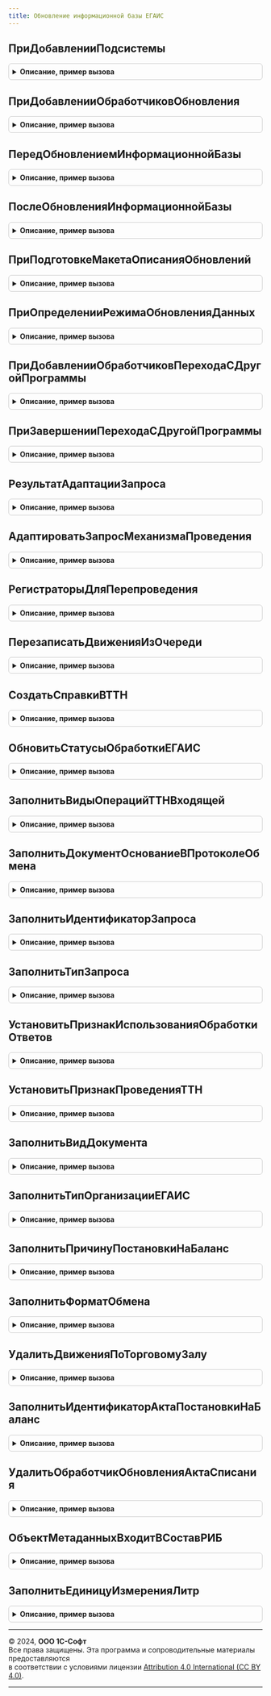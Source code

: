```yaml
---
title: Обновление информационной базы ЕГАИС
---
```



## ПриДобавленииПодсистемы
<details style="margin: 1em 0; padding: 0.5em; border: 1px solid #ccc; border-radius: 6px;">

<summary style="font-weight: bold; cursor: pointer;">Описание, пример вызова</summary>

```bsl

////////////////////////////////////////////////////////////////////////////////
// Сведения о библиотеке (или конфигурации).

// Заполняет основные сведения о библиотеке или основной конфигурации.
// Библиотека, имя которой имя совпадает с именем конфигурации в метаданных, определяется как основная конфигурация.
//
// Параметры:
//  Описание - Структура - сведения о библиотеке:
//
//   * Имя                 - Строка - имя библиотеки, например, "СтандартныеПодсистемы".
//   * Версия              - Строка - версия в формате из 4-х цифр, например, "2.1.3.1".
//
//   * ТребуемыеПодсистемы - Массив - имена других библиотек (Строка), от которых зависит данная библиотека.
//                                    Обработчики обновления таких библиотек должны быть вызваны ранее
//                                    обработчиков обновления данной библиотеки.
//                                    При циклических зависимостях или, напротив, отсутствии каких-либо зависимостей,
//                                    порядок вызова обработчиков обновления определяется порядком добавления модулей
//                                    в процедуре ПриДобавленииПодсистем общего модуля
//                                    ПодсистемыКонфигурацииПереопределяемый.
//
Процедура ПриДобавленииПодсистемы(Описание) Экспорт
```

Пример вызова
```bsl
ОбновлениеИнформационнойБазыЕГАИС.ПриДобавленииПодсистемы(Описание) 
```
</details>

## ПриДобавленииОбработчиковОбновления
<details style="margin: 1em 0; padding: 0.5em; border: 1px solid #ccc; border-radius: 6px;">

<summary style="font-weight: bold; cursor: pointer;">Описание, пример вызова</summary>

```bsl

////////////////////////////////////////////////////////////////////////////////
// Обработчики обновления информационной базы.

// Добавляет в список процедуры-обработчики обновления данных ИБ
// для всех поддерживаемых версий библиотеки или конфигурации.
// Вызывается перед началом обновления данных ИБ для построения плана обновления.
//
// Параметры:
//  Обработчики - ТаблицаЗначений - описание полей, см. в процедуре.
//                ОбновлениеИнформационнойБазы.НоваяТаблицаОбработчиковОбновления.
//
// Пример добавления процедуры-обработчика в список:
//  Обработчик = Обработчики.Добавить();
//  Обработчик.Версия              = "1.1.0.0";
//  Обработчик.Процедура           = "ОбновлениеИБ.ПерейтиНаВерсию_1_1_0_0";
//  Обработчик.РежимВыполнения     = "Монопольно";
//
Процедура ПриДобавленииОбработчиковОбновления(Обработчики) Экспорт
```

Пример вызова
```bsl
ОбновлениеИнформационнойБазыЕГАИС.ПриДобавленииОбработчиковОбновления(Обработчики) 
```
</details>

## ПередОбновлениемИнформационнойБазы
<details style="margin: 1em 0; padding: 0.5em; border: 1px solid #ccc; border-radius: 6px;">

<summary style="font-weight: bold; cursor: pointer;">Описание, пример вызова</summary>

```bsl

// Вызывается перед процедурами-обработчиками обновления данных ИБ.
//
Процедура ПередОбновлениемИнформационнойБазы() Экспорт
```

Пример вызова
```bsl
ОбновлениеИнформационнойБазыЕГАИС.ПередОбновлениемИнформационнойБазы() 
```
</details>

## ПослеОбновленияИнформационнойБазы
<details style="margin: 1em 0; padding: 0.5em; border: 1px solid #ccc; border-radius: 6px;">

<summary style="font-weight: bold; cursor: pointer;">Описание, пример вызова</summary>

```bsl

// Вызывается после завершения обновления данных ИБ.
//
// Параметры:
//   ПредыдущаяВерсия       - Строка - версия до обновления. "0.0.0.0" для "пустой" ИБ.
//   ТекущаяВерсия          - Строка - версия после обновления.
//   ВыполненныеОбработчики - ДеревоЗначений - список выполненных процедур-обработчиков обновления,
//                                             сгруппированных по номеру версии.
//   ВыводитьОписаниеОбновлений - Булево - если установить Истина, то будет выведена форма
//                                с описанием обновлений. По умолчанию, Истина.
//                                Возвращаемое значение.
//   МонопольныйРежим           - Булево - Истина, если обновление выполнялось в монопольном режиме.
//
// Пример обхода выполненных обработчиков обновления:
//
//	Для Каждого Версия Из ВыполненныеОбработчики.Строки Цикл
//
//		Если Версия.Версия = "*" Тогда
//			// Обработчик, который может выполнятся при каждой смене версии.
//		Иначе
//			// Обработчик, который выполняется для определенной версии.
//		КонецЕсли;
//
//		Для Каждого Обработчик Из Версия.Строки Цикл
//			...
//		КонецЦикла;
//
//	КонецЦикла;
//
Процедура ПослеОбновленияИнформационнойБазы(Знач ПредыдущаяВерсия, Знач ТекущаяВерсия, Экспорт
```

Пример вызова
```bsl
ОбновлениеИнформационнойБазыЕГАИС.ПослеОбновленияИнформационнойБазы(ПредыдущаяВерсия, ТекущаяВерсия, );
```
</details>

## ПриПодготовкеМакетаОписанияОбновлений
<details style="margin: 1em 0; padding: 0.5em; border: 1px solid #ccc; border-radius: 6px;">

<summary style="font-weight: bold; cursor: pointer;">Описание, пример вызова</summary>

```bsl

// Вызывается при подготовке табличного документа с описанием изменений в программе.
//
// Параметры:
//   Макет - ТабличныйДокумент - описание обновления всех библиотек и конфигурации.
//           Макет можно дополнить или заменить.
//           См. также общий макет ОписаниеИзмененийСистемы.
//
Процедура ПриПодготовкеМакетаОписанияОбновлений(Знач Макет) Экспорт
```

Пример вызова
```bsl
ОбновлениеИнформационнойБазыЕГАИС.ПриПодготовкеМакетаОписанияОбновлений(Макет) 
```
</details>

## ПриОпределенииРежимаОбновленияДанных
<details style="margin: 1em 0; padding: 0.5em; border: 1px solid #ccc; border-radius: 6px;">

<summary style="font-weight: bold; cursor: pointer;">Описание, пример вызова</summary>

```bsl

// Позволяет переопределить режим обновления данных информационной базы.
// Для использования в редких (нештатных) случаях перехода, не предусмотренных в
// стандартной процедуре определения режима обновления.
//
// Параметры:
//   РежимОбновленияДанных - Строка - в обработчике можно присвоить одно из значений:
//              "НачальноеЗаполнение"     - если это первый запуск пустой базы (области данных);
//              "ОбновлениеВерсии"        - если выполняется первый запуск после обновление конфигурации базы данных;
//              "ПереходСДругойПрограммы" - если выполняется первый запуск после обновление конфигурации базы данных,
//                                          в которой изменилось имя основной конфигурации.
//
//   СтандартнаяОбработка  - Булево - если присвоить Ложь, то стандартная процедура
//                                    определения режима обновления не выполняется,
//                                    а используется значение РежимОбновленияДанных.
//
Процедура ПриОпределенииРежимаОбновленияДанных(РежимОбновленияДанных, СтандартнаяОбработка) Экспорт
```

Пример вызова
```bsl
ОбновлениеИнформационнойБазыЕГАИС.ПриОпределенииРежимаОбновленияДанных(РежимОбновленияДанных, СтандартнаяОбработка) 
```
</details>

## ПриДобавленииОбработчиковПереходаСДругойПрограммы
<details style="margin: 1em 0; padding: 0.5em; border: 1px solid #ccc; border-radius: 6px;">

<summary style="font-weight: bold; cursor: pointer;">Описание, пример вызова</summary>

```bsl

// Добавляет в список процедуры-обработчики перехода с другой программы (с другим именем конфигурации).
// Например, для перехода между разными, но родственными конфигурациями: базовая -> проф -> корп.
// Вызывается перед началом обновления данных ИБ.
//
// Параметры:
//  Обработчики - ТаблицаЗначений - с колонками:
//    * ПредыдущееИмяКонфигурации - Строка - имя конфигурации, с которой выполняется переход;
//                                           или "*", если нужно выполнять при переходе с любой конфигурации.
//    * Процедура                 - Строка - полное имя процедуры-обработчика перехода с программы ПредыдущееИмяКонфигурации.
//                                  Например, "ОбновлениеИнформационнойБазыУПП.ЗаполнитьУчетнуюПолитику"
//                                  Обязательно должна быть экспортной.
//
// Пример добавления процедуры-обработчика в список:
//  Обработчик = Обработчики.Добавить();
//  Обработчик.ПредыдущееИмяКонфигурации  = "УправлениеТорговлей";
//  Обработчик.Процедура                  = "ОбновлениеИнформационнойБазыУПП.ЗаполнитьУчетнуюПолитику";
//
Процедура ПриДобавленииОбработчиковПереходаСДругойПрограммы(Обработчики) Экспорт
```

Пример вызова
```bsl
ОбновлениеИнформационнойБазыЕГАИС.ПриДобавленииОбработчиковПереходаСДругойПрограммы(Обработчики) 
```
</details>

## ПриЗавершенииПереходаСДругойПрограммы
<details style="margin: 1em 0; padding: 0.5em; border: 1px solid #ccc; border-radius: 6px;">

<summary style="font-weight: bold; cursor: pointer;">Описание, пример вызова</summary>

```bsl

// Вызывается после выполнения всех процедур-обработчиков перехода с другой программы (с другим именем конфигурации),
// и до начала выполнения обновления данных ИБ.
//
// Параметры:
//  ПредыдущееИмяКонфигурации    - Строка - имя конфигурации до перехода.
//  ПредыдущаяВерсияКонфигурации - Строка - имя предыдущей конфигурации (до перехода).
//  Параметры                    - Структура -
//    * ВыполнитьОбновлениеСВерсии   - Булево - по умолчанию Истина. Если установить Ложь,
//        то будут выполнена только обязательные обработчики обновления (с версией "*").
//    * ВерсияКонфигурации           - Строка - номер версии после перехода.
//        По умолчанию, равен значению версии конфигурации в свойствах метаданных.
//        Для того чтобы выполнить, например, все обработчики обновления с версии ПредыдущаяВерсияКонфигурации,
//        следует установить значение параметра в ПредыдущаяВерсияКонфигурации.
//        Для того чтобы выполнить вообще все обработчики обновления, установить значение "0.0.0.1".
//    * ОчиститьСведенияОПредыдущейКонфигурации - Булево - по умолчанию Истина.
//        Для случаев когда предыдущая конфигурация совпадает по имени с подсистемой текущей конфигурации, следует указать Ложь.
//
Процедура ПриЗавершенииПереходаСДругойПрограммы(Знач ПредыдущееИмяКонфигурации, Знач ПредыдущаяВерсияКонфигурации, Параметры) Экспорт
```

Пример вызова
```bsl
ОбновлениеИнформационнойБазыЕГАИС.ПриЗавершенииПереходаСДругойПрограммы(ПредыдущееИмяКонфигурации, ПредыдущаяВерсияКонфигурации, Параметры) 
```
</details>

## РезультатАдаптацииЗапроса
<details style="margin: 1em 0; padding: 0.5em; border: 1px solid #ccc; border-radius: 6px;">

<summary style="font-weight: bold; cursor: pointer;">Описание, пример вызова</summary>

```bsl

// Результат адаптации запроса для функции ОбновлениеИнформационнойБазыЕГАИС.РегистраторыДляПерепроведения
//
// Возвращаемое значение:
//  Структура - поля:
//	* ТекстЗапроса - Строка - должен быть объявлен обязательно, адаптированный текст запроса
//	* ЗначенияПараметров - Структура - значения параметров запроса, которые вычисляются из констант
//										(не зависят от конкретного документа)
//
Функция РезультатАдаптацииЗапроса() Экспорт
```

Пример вызова
```bsl
Результат = ОбновлениеИнформационнойБазыЕГАИС.РезультатАдаптацииЗапроса() 
```
</details>

## АдаптироватьЗапросМеханизмаПроведения
<details style="margin: 1em 0; padding: 0.5em; border: 1px solid #ccc; border-radius: 6px;">

<summary style="font-weight: bold; cursor: pointer;">Описание, пример вызова</summary>

```bsl

// Адаптирует запрос механизма проведения для использования в функции ОбновлениеИнформационнойБазыЕГАИС.РегистраторыДляПерепроведения,
// делая его запросом для всех проведенных документов.
// Параметры:
//  ИзначальныйТекстЗапроса - Строка - текст запроса механизма проведения, который или формирует таблицу движений, или создает временные таблицы,
//												используемые в запросах формирующих таблицы движений
//												Требования к тексту запроса:
//												- все объединяемые таблицы запроса, формирующего таблицу движений имеют один синоним;
//												- если есть соединения с другими таблицами, то оно реализовано таким образом, что будет
//													корректно работать, если не установлен отбор по ссылке;
//												- не используются временные таблицы;
//												- не используются вложенные запросы и группировки;
//												- нет упорядочивания;
//												- параметры запроса рассчитываются или по данным шапки, или являются значениями констант;
// 												- для всех полей непримитивных типов заполнены значения по умолчанию, как они хранятся в регистре.
//													Это или пустая ссылка типа, или НЕОПРЕДЕЛЕНО (для полей составного типа), то НЕ должно быть NULL
//												- параметр, устанавливающий отбор по ссылке называется &Ссылка
//												- в конце запроса не должно быть знака ";"
// 												- в тексте запроса, формирующим таблицу движения, должны выбираться только ЗНАЧИМЫЕ
//													для формирования движений поля (нет полей НомерСтроки, Порядок и т.д.);
//  ПолноеИмяРегистра				 - Строка - полное имя регистра, как оно задается в языке запросов (например, РегистрНакопления.ТоварыНаСкладах)
//  ПолноеИмяДокумента				 - Строка - полное имя документа, как оно задается в языке запросов (например, Документ.ВводОстатков)
//  СинонимТаблицыДокумента			 - Строка - синоним таблицы документа, используемый в запросе
//  ПереопределениеРасчетаПараметров - Структура - по умолчанию все параметры, которые есть в запросе заменяются на <СинонимТаблицыДокумента>.Ссылка.<ИмяПараметра>
//  												Для параметра &Период по умолчанию подставляется <СинонимТаблицыДокумента>.Ссылка.Дата
//  												Если параметры рассчитываются иначе, то в этой структуре в ключе передается имя параметра, в значении
//													- выражение для его расчета
//  ТекстыЗапросаВременныхТаблиц     - Массив - тексты запросов временных таблиц, используемых в тексте запроса механизма проведения. Массив структур с ключами:
//													  * Ключ - имя временной таблицы,
//													  * Значение - текст запроса временной таблицы.
//													  Параметр необходимо использовать когда механизм формирования движений опирается не на
//													  физическую таблицу документа, а на предварительно созданную временную таблицу.
//													  Поля выборки временной таблицы должны содержать поле "Ссылка" - ссылку на физическую таблицу проводимого документа.
//
// Возвращаемое значение:
//   - строка - адаптированный текст запроса
//
Функция АдаптироватьЗапросМеханизмаПроведения(Знач ИзначальныйТекстЗапроса, Экспорт
```

Пример вызова
```bsl
Результат = ОбновлениеИнформационнойБазыЕГАИС.АдаптироватьЗапросМеханизмаПроведения(ИзначальныйТекстЗапроса, );
```
</details>

## РегистраторыДляПерепроведения
<details style="margin: 1em 0; padding: 0.5em; border: 1px solid #ccc; border-radius: 6px;">

<summary style="font-weight: bold; cursor: pointer;">Описание, пример вызова</summary>

```bsl

// Выбирает регистраторы, по которым движения записанные в регистр отличаются от тех, которые формируются запросом механизма проведения
// Параметры:
//  РезультатАдаптацииЗапроса - Структура - см. ОбновлениеИнформационнойБазыЕГАИС.РезультатАдаптацииЗапроса
// 												Требования к запросам:
// 												- текст не должен содержать обращения к временным таблицам
//												- все запросы должны быть адаптированы для выборки без отбора по ссылке.
//													это можно сделать  с помощью функции ОбновлениеИнформационнойБазыЕГАИС.АдаптироватьЗапросМеханизмаПроведения,
//													 если текст запроса удовлетворяет ее условиям. Если нет - можно попробовать адаптировать текст самостоятельно
// 												- в тексте запроса, формирующим таблицу движения, должны выбираться только ЗНАЧИМЫЕ
//													для формирования движений поля (нет полей НомерСтроки, Порядок и т.д.);
// 												- нет упорядочивания;
// 												- есть поле "Регистратор";
//  ПолноеИмяРегистра				 - Строка - полное имя регистра, как оно задается в языке запросов (например, РегистрНакопления.ТоварыНаСкладах)
//  ПолноеИмяДокумента				 - Строка - полное имя документа, как оно задается в языке запросов (например, Документ.ВводОстатков)
//  ЗначенияПараметров - Структура - если параметры не рассчитываются в запросе, а устанавливаются из кода, то в этом параметре нужно передать их значения
//									Например, это значения учитываемых ФО
//  Очередь - Число, Неопределено - если параметр <> Неопределено, то при составлении массива регистраторов учитывается информация о выполнении обработчиков обновления
//										- исключаются регистраторы, которые не обновлены обработчиками предыдущих очередей
//										- оптимизируется выборка данных, т.к. берутся только те регистраторы, которые еще не обрабатывались в текущей очереди
//									Важно, чтобы тексты запросов адаптировались тоже с учетом очереди (либо тоже без учета очереди)
// Возвращаемое значение:
//   - Массив - массив ссылок на документы, по которым нужно переформировать движения по регистру
//
Функция РегистраторыДляПерепроведения(РезультатАдаптацииЗапроса, Экспорт
```

Пример вызова
```bsl
Результат = ОбновлениеИнформационнойБазыЕГАИС.РегистраторыДляПерепроведения(РезультатАдаптацииЗапроса, );
```
</details>

## ПерезаписатьДвиженияИзОчереди
<details style="margin: 1em 0; padding: 0.5em; border: 1px solid #ccc; border-radius: 6px;">

<summary style="font-weight: bold; cursor: pointer;">Описание, пример вызова</summary>

```bsl

// На основе данных о необходимости переформирования движений перезаписывает движения документа.
//	Для работы функции необходимо, чтобы процедура ИнициализироватьДанныеДокумента модуля менеджера документа, поддерживала параметр Регистры.
//	см. например, Документ.АктПостановкиНаБалансЕГАИС.ИнициализироватьДанныеДокумента
//
// Параметры:
//  ПолноеИмяДокумента					 - Строка, Массив - имя документа, по которому нужно переформировать движения. Например, "Документ.АктПостановкиНаБалансЕГАИС"
//																Если документов несколько, то нужно передать их имена в массиве.
//  ПолныеИменаРегистров				 - Строка, Массив - имя регистра, по которому нужно переформировать движения. Например, "РегистрНакопления.ОстаткиАлкогольнойПродукцииЕГАИС"
//																Если регистров несколько, то их имена нужно передать в массиве.
//  Очередь								 - Число - очередь отложенной обработки данных для контроля данных на предмет блокировки другими обработчиками
//
// Возвращаемое значение:
//  Булево - ИСТИНА, если обработка всех движений завершена
//
Функция ПерезаписатьДвиженияИзОчереди(ПолныеИменаДокументов, ПолныеИменаРегистров, Очередь) Экспорт
```

Пример вызова
```bsl
Результат = ОбновлениеИнформационнойБазыЕГАИС.ПерезаписатьДвиженияИзОчереди(ПолныеИменаДокументов, ПолныеИменаРегистров, Очередь) 
```
</details>

## СоздатьСправкиВТТН
<details style="margin: 1em 0; padding: 0.5em; border: 1px solid #ccc; border-radius: 6px;">

<summary style="font-weight: bold; cursor: pointer;">Описание, пример вызова</summary>

```bsl

// Создает справки 1 и 2 в табличной части Товары ТТН.
//
Процедура СоздатьСправкиВТТН() Экспорт
```

Пример вызова
```bsl
ОбновлениеИнформационнойБазыЕГАИС.СоздатьСправкиВТТН() 
```
</details>

## ОбновитьСтатусыОбработкиЕГАИС
<details style="margin: 1em 0; padding: 0.5em; border: 1px solid #ccc; border-radius: 6px;">

<summary style="font-weight: bold; cursor: pointer;">Описание, пример вызова</summary>

```bsl

// Заполняет статусы обработки запросов ЕГАИС.
//
Процедура ОбновитьСтатусыОбработкиЕГАИС() Экспорт
```

Пример вызова
```bsl
ОбновлениеИнформационнойБазыЕГАИС.ОбновитьСтатусыОбработкиЕГАИС() 
```
</details>

## ЗаполнитьВидыОперацийТТНВходящей
<details style="margin: 1em 0; padding: 0.5em; border: 1px solid #ccc; border-radius: 6px;">

<summary style="font-weight: bold; cursor: pointer;">Описание, пример вызова</summary>

```bsl

// Заполняет виды операций входящей ТТН.
//
Процедура ЗаполнитьВидыОперацийТТНВходящей() Экспорт
```

Пример вызова
```bsl
ОбновлениеИнформационнойБазыЕГАИС.ЗаполнитьВидыОперацийТТНВходящей() 
```
</details>

## ЗаполнитьДокументОснованиеВПротоколеОбмена
<details style="margin: 1em 0; padding: 0.5em; border: 1px solid #ccc; border-radius: 6px;">

<summary style="font-weight: bold; cursor: pointer;">Описание, пример вызова</summary>

```bsl

// Заполнение регистра сведений Протокол обмена ЕГАИС.
//
Процедура ЗаполнитьДокументОснованиеВПротоколеОбмена() Экспорт
```

Пример вызова
```bsl
ОбновлениеИнформационнойБазыЕГАИС.ЗаполнитьДокументОснованиеВПротоколеОбмена() 
```
</details>

## ЗаполнитьИдентификаторЗапроса
<details style="margin: 1em 0; padding: 0.5em; border: 1px solid #ccc; border-radius: 6px;">

<summary style="font-weight: bold; cursor: pointer;">Описание, пример вызова</summary>

```bsl

// Заполняет идентификатор запроса в списке запросов.
//
Процедура ЗаполнитьИдентификаторЗапроса() Экспорт
```

Пример вызова
```bsl
ОбновлениеИнформационнойБазыЕГАИС.ЗаполнитьИдентификаторЗапроса() 
```
</details>

## ЗаполнитьТипЗапроса
<details style="margin: 1em 0; padding: 0.5em; border: 1px solid #ccc; border-radius: 6px;">

<summary style="font-weight: bold; cursor: pointer;">Описание, пример вызова</summary>

```bsl

// Заполняет тип запроса в списке запросов.
//
Процедура ЗаполнитьТипЗапроса() Экспорт
```

Пример вызова
```bsl
ОбновлениеИнформационнойБазыЕГАИС.ЗаполнитьТипЗапроса() 
```
</details>

## УстановитьПризнакИспользованияОбработкиОтветов
<details style="margin: 1em 0; padding: 0.5em; border: 1px solid #ccc; border-radius: 6px;">

<summary style="font-weight: bold; cursor: pointer;">Описание, пример вызова</summary>

```bsl

// Устанавливает признак Использование для регламентного задания ОбработкаОтветовЕГАИС.
//
Процедура УстановитьПризнакИспользованияОбработкиОтветов() Экспорт
```

Пример вызова
```bsl
ОбновлениеИнформационнойБазыЕГАИС.УстановитьПризнакИспользованияОбработкиОтветов() 
```
</details>

## УстановитьПризнакПроведенияТТН
<details style="margin: 1em 0; padding: 0.5em; border: 1px solid #ccc; border-radius: 6px;">

<summary style="font-weight: bold; cursor: pointer;">Описание, пример вызова</summary>

```bsl

// Устанавливает признак проведения для входящих ТТН.
//
Процедура УстановитьПризнакПроведенияТТН() Экспорт
```

Пример вызова
```bsl
ОбновлениеИнформационнойБазыЕГАИС.УстановитьПризнакПроведенияТТН() 
```
</details>

## ЗаполнитьВидДокумента
<details style="margin: 1em 0; padding: 0.5em; border: 1px solid #ccc; border-radius: 6px;">

<summary style="font-weight: bold; cursor: pointer;">Описание, пример вызова</summary>

```bsl

// Заполняет реквизит ВидДокумента в существующих документах.
//
Процедура ЗаполнитьВидДокумента() Экспорт
```

Пример вызова
```bsl
ОбновлениеИнформационнойБазыЕГАИС.ЗаполнитьВидДокумента() 
```
</details>

## ЗаполнитьТипОрганизацииЕГАИС
<details style="margin: 1em 0; padding: 0.5em; border: 1px solid #ccc; border-radius: 6px;">

<summary style="font-weight: bold; cursor: pointer;">Описание, пример вызова</summary>

```bsl

// Заполняет тип организации.
//
Процедура ЗаполнитьТипОрганизацииЕГАИС() Экспорт
```

Пример вызова
```bsl
ОбновлениеИнформационнойБазыЕГАИС.ЗаполнитьТипОрганизацииЕГАИС() 
```
</details>

## ЗаполнитьПричинуПостановкиНаБаланс
<details style="margin: 1em 0; padding: 0.5em; border: 1px solid #ccc; border-radius: 6px;">

<summary style="font-weight: bold; cursor: pointer;">Описание, пример вызова</summary>

```bsl

// Заполняет причину постановки на баланс в актах постановки на баланс.
//
Процедура ЗаполнитьПричинуПостановкиНаБаланс() Экспорт
```

Пример вызова
```bsl
ОбновлениеИнформационнойБазыЕГАИС.ЗаполнитьПричинуПостановкиНаБаланс() 
```
</details>

## ЗаполнитьФорматОбмена
<details style="margin: 1em 0; padding: 0.5em; border: 1px solid #ccc; border-radius: 6px;">

<summary style="font-weight: bold; cursor: pointer;">Описание, пример вызова</summary>

```bsl

// Заполняет информацию об используемом формате обмена с УТМ.
//
Процедура ЗаполнитьФорматОбмена() Экспорт
```

Пример вызова
```bsl
ОбновлениеИнформационнойБазыЕГАИС.ЗаполнитьФорматОбмена() 
```
</details>

## УдалитьДвиженияПоТорговомуЗалу
<details style="margin: 1em 0; padding: 0.5em; border: 1px solid #ccc; border-radius: 6px;">

<summary style="font-weight: bold; cursor: pointer;">Описание, пример вызова</summary>

```bsl

// Удаляет движения по торговому залу.
//
Процедура УдалитьДвиженияПоТорговомуЗалу() Экспорт
```

Пример вызова
```bsl
ОбновлениеИнформационнойБазыЕГАИС.УдалитьДвиженияПоТорговомуЗалу() 
```
</details>

## ЗаполнитьИдентификаторАктаПостановкиНаБаланс
<details style="margin: 1em 0; padding: 0.5em; border: 1px solid #ccc; border-radius: 6px;">

<summary style="font-weight: bold; cursor: pointer;">Описание, пример вызова</summary>

```bsl

// Заполняет реквизит Идентификатор в актах постановки на баланс.
//
Процедура ЗаполнитьИдентификаторАктаПостановкиНаБаланс() Экспорт
```

Пример вызова
```bsl
ОбновлениеИнформационнойБазыЕГАИС.ЗаполнитьИдентификаторАктаПостановкиНаБаланс() 
```
</details>

## УдалитьОбработчикОбновленияАктаСписания
<details style="margin: 1em 0; padding: 0.5em; border: 1px solid #ccc; border-radius: 6px;">

<summary style="font-weight: bold; cursor: pointer;">Описание, пример вызова</summary>

```bsl

// Удаляет обработчик обновления, перенесенный в другой модуль.
//
Процедура УдалитьОбработчикОбновленияАктаСписания() Экспорт
```

Пример вызова
```bsl
ОбновлениеИнформационнойБазыЕГАИС.УдалитьОбработчикОбновленияАктаСписания() 
```
</details>

## ОбъектМетаданныхВходитВСоставРИБ
<details style="margin: 1em 0; padding: 0.5em; border: 1px solid #ccc; border-radius: 6px;">

<summary style="font-weight: bold; cursor: pointer;">Описание, пример вызова</summary>

```bsl

// Возвращает Истина, если объект метаданных входит в состав РИБ.
//
Функция ОбъектМетаданныхВходитВСоставРИБ(ОбъектМетаданных) Экспорт
```

Пример вызова
```bsl
Результат = ОбновлениеИнформационнойБазыЕГАИС.ОбъектМетаданныхВходитВСоставРИБ(ОбъектМетаданных));
```
</details>

## ЗаполнитьЕдиницуИзмеренияЛитр
<details style="margin: 1em 0; padding: 0.5em; border: 1px solid #ccc; border-radius: 6px;">

<summary style="font-weight: bold; cursor: pointer;">Описание, пример вызова</summary>

```bsl

Процедура ЗаполнитьЕдиницуИзмеренияЛитр() Экспорт
```

Пример вызова
```bsl
ОбновлениеИнформационнойБазыЕГАИС.ЗаполнитьЕдиницуИзмеренияЛитр() 
```
</details>

---

© 2024, **ООО 1С-Софт**  
Все права защищены. Эта программа и сопроводительные материалы предоставляются  
в соответствии с условиями лицензии [Attribution 4.0 International (CC BY 4.0)](https://creativecommons.org/licenses/by/4.0/legalcode).

---
